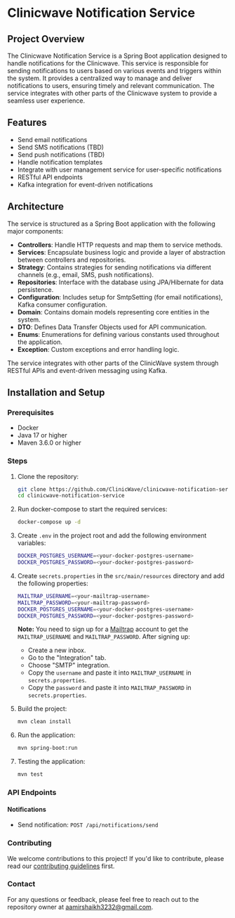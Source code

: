# Clinicwave Notification Service

## Project Overview

The Clinicwave Notification Service is a Spring Boot application designed to handle notifications for the Clinicwave.
This service is responsible for sending notifications to users based on various events and triggers within the system.
It provides a centralized way to manage and deliver notifications to users, ensuring timely and relevant communication.
The service integrates with other parts of the Clinicwave system to provide a seamless user experience.

## Features

- Send email notifications
- Send SMS notifications (TBD)
- Send push notifications (TBD)
- Handle notification templates
- Integrate with user management service for user-specific notifications
- RESTful API endpoints
- Kafka integration for event-driven notifications

## Architecture

The service is structured as a Spring Boot application with the following major components:

- **Controllers**: Handle HTTP requests and map them to service methods.
- **Services**: Encapsulate business logic and provide a layer of abstraction between controllers and repositories.
- **Strategy**: Contains strategies for sending notifications via different channels (e.g., email, SMS, push
  notifications).
- **Repositories**: Interface with the database using JPA/Hibernate for data persistence.
- **Configuration**: Includes setup for SmtpSetting (for email notifications), Kafka consumer configuration.
- **Domain**: Contains domain models representing core entities in the system.
- **DTO**: Defines Data Transfer Objects used for API communication.
- **Enums**: Enumerations for defining various constants used throughout the application.
- **Exception**: Custom exceptions and error handling logic.

The service integrates with other parts of the ClinicWave system through RESTful APIs and event-driven messaging using
Kafka.

## Installation and Setup

### Prerequisites

- Docker
- Java 17 or higher
- Maven 3.6.0 or higher

### Steps

1. Clone the repository:
   ```sh
   git clone https://github.com/ClinicWave/clinicwave-notification-service.git
   cd clinicwave-notification-service
    ```

2. Run docker-compose to start the required services:
    ```sh
    docker-compose up -d
    ```

3. Create `.env` in the project root and add the following environment variables:
   ```sh
   DOCKER_POSTGRES_USERNAME=<your-docker-postgres-username>
   DOCKER_POSTGRES_PASSWORD=<your-docker-postgres-password>
   ```
4. Create `secrets.properties` in the `src/main/resources` directory and add the following properties:
   ```sh
   MAILTRAP_USERNAME=<your-mailtrap-username>
   MAILTRAP_PASSWORD=<your-mailtrap-password>
   DOCKER_POSTGRES_USERNAME=<your-docker-postgres-username>
   DOCKER_POSTGRES_PASSWORD=<your-docker-postgres-password>
   ```
   **Note:** You need to sign up for a [Mailtrap](https://mailtrap.io) account to get the `MAILTRAP_USERNAME` and `MAILTRAP_PASSWORD`. After signing up:
   - Create a new inbox.
   - Go to the "Integration" tab.
   - Choose "SMTP" integration.
   - Copy the `username` and paste it into `MAILTRAP_USERNAME` in `secrets.properties`.
   - Copy the `password` and paste it into `MAILTRAP_PASSWORD` in `secrets.properties`.

5. Build the project:
    ```sh
    mvn clean install
    ```
6. Run the application:
    ```sh
    mvn spring-boot:run
    ```
7. Testing the application:
    ```sh
    mvn test
    ```

### API Endpoints

#### Notifications

- Send notification: `POST /api/notifications/send`

### Contributing

We welcome contributions to this project! If you'd like to contribute, please read our [contributing guidelines](CONTRIBUTING.md) first.

### Contact

For any questions or feedback, please feel free to reach out to the repository owner
at [aamirshaikh3232@gmail.com](aamirshaikh3232@gmail.com).

